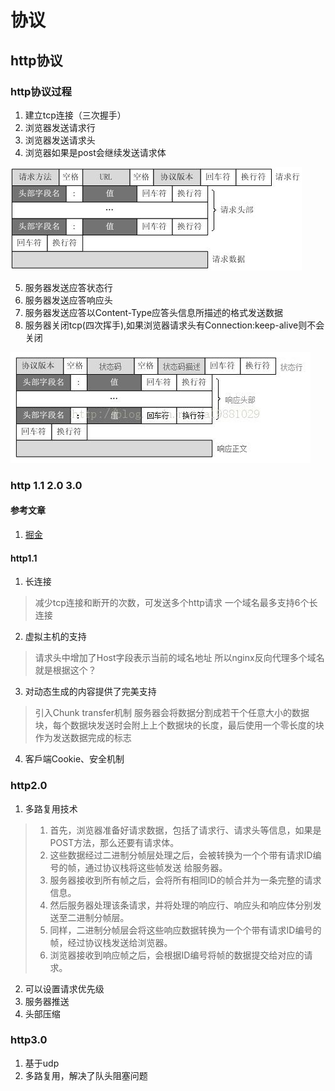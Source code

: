 # 协议
## http协议
### http协议过程
1. 建立tcp连接（三次握手）
2. 浏览器发送请求行
3. 浏览器发送请求头
4. 浏览器如果是post会继续发送请求体

![http请求报文格式](/assets/http_req.jpg)

5. 服务器发送应答状态行
6. 服务器发送应答响应头
7. 服务器发送应答以Content-Type应答头信息所描述的格式发送数据
8. 服务器关闭tcp(四次挥手),如果浏览器请求头有Connection:keep-alive则不会关闭

![http响应报文格式](/assets/http_res.jpg)
### http 1.1 2.0 3.0
#### 参考文章
1. [掘金](https://juejin.im/post/5dbe8eba5188254fe019dabb)
#### http1.1
1. 长连接
> 减少tcp连接和断开的次数，可发送多个http请求
> 一个域名最多支持6个长连接

2. 虚拟主机的支持
> 请求头中增加了Host字段表示当前的域名地址
> 所以nginx反向代理多个域名就是根据这个？

3. 对动态生成的内容提供了完美支持
> 引入Chunk transfer机制
> 服务器会将数据分割成若干个任意大小的数据 块，每个数据块发送时会附上上个数据块的⻓度，最后使用一个零⻓度的块作为发送数据完成的标志
4. 客戶端Cookie、安全机制

### http2.0
1. 多路复用技术
> 1. 首先，浏览器准备好请求数据，包括了请求行、请求头等信息，如果是POST方法，那么还要有请求体。
> 2. 这些数据经过二进制分帧层处理之后，会被转换为一个个带有请求ID编号的帧，通过协议栈将这些帧发送 给服务器。
> 3. 服务器接收到所有帧之后，会将所有相同ID的帧合并为一条完整的请求信息。
> 4. 然后服务器处理该条请求，并将处理的响应行、响应头和响应体分别发送至二进制分帧层。
> 5. 同样，二进制分帧层会将这些响应数据转换为一个个带有请求ID编号的帧，经过协议栈发送给浏览器。
> 6. 浏览器接收到响应帧之后，会根据ID编号将帧的数据提交给对应的请求。
2. 可以设置请求优先级
3. 服务器推送
4. 头部压缩

### http3.0
1. 基于udp
2. 多路复用，解决了队头阻塞问题